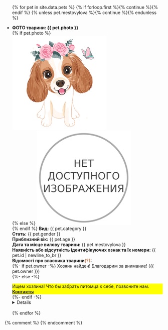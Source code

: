 <ul class="cards">
{% for pet in site.data.pets %}
{% if forloop.first %}{% continue %}{% endif %}
{% unless pet.mestovylova %}{% continue %}{% endunless %}
<li class="card">

<b>ФОТО тварини: {{ pet.photo }}</b><br>
{% if pet.photo %}  
<a href="./img/dog.jpg"><img alt="фото тварини" src="./img/dog.jpg" width="300px" height="300px" class="photo" title="скачать фото"></a><br>
{% else %}
<img alt="фото не завантажено" src="./img/nophoto.png" width="300px" height="300px" class="photo" title="фото немає"><br>
{% endif %}
<b>Вид:</b> 
{{ pet.category }}<br> 
<b>Стать:</b> 
{{ pet.gender }}<br> 
<b>Приблизний вік:</b> 
{{ pet.age }}<br> 
<b>Дата та місце вилову тварини:</b> 
{{ pet.mestovylova }}<br>
<b>Наявність або відсутність ідентифікуючих ознак та їх номери:</b> 
{{ pet.id | newline_to_br }}<br>
<b>Відомості про власника тварини<span title="(ПІБ, місце проживання, договір про передачу тварини у власність)" style="color:#d5875c">(?)</span>:</b><br> 
{%- if pet.owner -%}
Хозяин найден! Благодарим за внимание! ({{ pet.owner }})<br> 
{%- else -%}
<div style="background-color: yellow;">Ищем хозяина! Что бы забрать питомца к себе, позвоните нам. <a href="#/contacts.html"><strong>Контакты</strong></a></div> 
{%- endif -%}<br>

<details markdown="1"><b>Здійснені заходи з ветеринарного огляду тварини<span title="(ветеринарна допомога, карантинування, дегільментизація, інсектоакарицидна обробка, вакцинація, стерилізація, ідентифікація)" style="color:#d5875c">(?)</span>:</b><br> 
{% if pet.vaccine %}{{ pet.vaccine | newline_to_br }}<br> {% endif %}
<b>Природні ознаки:</b> 
{{ pet.signs }}<br>
<b>Зовнішні ознаки<span title="(окрас шерсті, вага, особливі ідентифікуючі ознаки)" style="color:#d5875c">(?)</span>:</b> 
{{ pet.color }}<br> 
<b>Попередня оцінка стану здоров’я тварини:</b> 
{{ pet.health }}<br> 
<b>Відомості про опікуна в разі його наявності (ПІБ, місце проживання):</b> 
{{ pet.guardian }}<br> 
<b>Дата та місце повернення тварини<span title="якщо тварина повернута до ареалу перебування (у місця вилову)" style="color:#d5875c">(?)</span>:</b> 
{{ pet.address }}<br> 
<b>Номер запису в базi:</b>
{{ forloop.index0 | plus: 2 }}<br>
</details> 
</li>
<br>
{% endfor %}
</ul>
{% comment %}
{% endcomment %}
